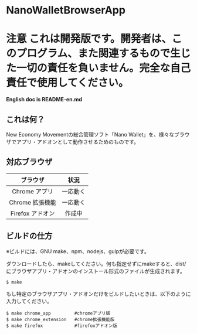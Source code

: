 # NanoWalletBrowserApp

# **注意 これは開発版です。開発者は、このプログラム、また関連するもので生じた一切の責任を負いません。完全な自己責任で使用してください。**

**English doc is README-en.md**

## これは何？
New Economy Movementの総合管理ソフト「Nano Wallet」を、様々なブラウザでアプリ・アドオンとして動作させるためのものです。
## 対応ブラウザ


|ブラウザ        |状況                  |
|:-------------:|:--------------------:|
|Chrome アプリ   |一応動く               |
|Chrome 拡張機能|一応動く               |
|Firefox アドオン|作成中                 |

## ビルドの仕方
※ビルドには、GNU make、npm、nodejs、gulpが必要です。

ダウンロードしたら、makeしてください。何も指定せずにmakeすると、dist/にブラウザアプリ・アドオンのインストール形式のファイルが生成されます。

```
$ make
```

もし特定のブラウザアプリ・アドオンだけをビルドしたいときは、以下のように入力してください。
```
$ make chrome_app         #chromeアプリ版
$ make chrome_extension   #chrome拡張機能版
$ make firefox            #firefoxアドオン版
```

